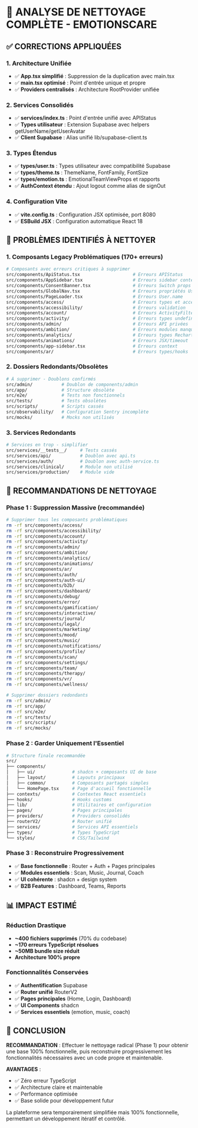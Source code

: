 # 🧹 ANALYSE DE NETTOYAGE COMPLÈTE - EMOTIONSCARE

## ✅ CORRECTIONS APPLIQUÉES

### 1. Architecture Unifiée
- ✅ **App.tsx simplifié** : Suppression de la duplication avec main.tsx
- ✅ **main.tsx optimisé** : Point d'entrée unique et propre
- ✅ **Providers centralisés** : Architecture RootProvider unifiée

### 2. Services Consolidés
- ✅ **services/index.ts** : Point d'entrée unifié avec APIStatus
- ✅ **Types utilisateur** : Extension Supabase avec helpers getUserName/getUserAvatar
- ✅ **Client Supabase** : Alias unifié lib/supabase-client.ts

### 3. Types Étendus
- ✅ **types/user.ts** : Types utilisateur avec compatibilité Supabase
- ✅ **types/theme.ts** : ThemeName, FontFamily, FontSize
- ✅ **types/emotion.ts** : EmotionalTeamViewProps et rapports
- ✅ **AuthContext étendu** : Ajout logout comme alias de signOut

### 4. Configuration Vite
- ✅ **vite.config.ts** : Configuration JSX optimisée, port 8080
- ✅ **ESBuild JSX** : Configuration automatique React 18

## 🚨 PROBLÈMES IDENTIFIÉS À NETTOYER

### 1. Composants Legacy Problématiques (170+ erreurs)
```bash
# Composants avec erreurs critiques à supprimer
src/components/ApiStatus.tsx                    # Erreurs APIStatus
src/components/AppSidebar.tsx                   # Erreurs sidebar context
src/components/ConsentBanner.tsx                # Erreurs Switch props
src/components/GlobalNav.tsx                    # Erreurs propriétés User
src/components/PageLoader.tsx                   # Erreurs User.name
src/components/access/                          # Erreurs types et accès
src/components/accessibility/                   # Erreurs validation
src/components/account/                         # Erreurs ActivityFilters
src/components/activity/                        # Erreurs types undefined
src/components/admin/                           # Erreurs API privées
src/components/ambition/                        # Erreurs modules manquants
src/components/analytics/                       # Erreurs types Recharts
src/components/animations/                      # Erreurs JSX/timeout
src/components/app-sidebar.tsx                  # Erreurs context
src/components/ar/                              # Erreurs types/hooks
```

### 2. Dossiers Redondants/Obsolètes
```bash
# À supprimer - Doublons confirmés
src/admin/           # Doublon de components/admin
src/app/             # Structure obsolète
src/e2e/             # Tests non fonctionnels
src/tests/           # Tests obsolètes 
src/scripts/         # Scripts cassés
src/observability/   # Configuration Sentry incomplète
src/mocks/           # Mocks non utilisés
```

### 3. Services Redondants
```bash
# Services en trop - simplifier
src/services/__tests__/     # Tests cassés
src/services/api/           # Doublon avec api.ts
src/services/auth/          # Doublon avec auth-service.ts
src/services/clinical/      # Module non utilisé
src/services/production/    # Module vide
```

## 🎯 RECOMMANDATIONS DE NETTOYAGE

### Phase 1 : Suppression Massive (recommandée)
```bash
# Supprimer tous les composants problématiques
rm -rf src/components/access/
rm -rf src/components/accessibility/
rm -rf src/components/account/
rm -rf src/components/activity/
rm -rf src/components/admin/
rm -rf src/components/ambition/
rm -rf src/components/analytics/
rm -rf src/components/animations/
rm -rf src/components/ar/
rm -rf src/components/auth/
rm -rf src/components/auth-ui/
rm -rf src/components/b2b/
rm -rf src/components/dashboard/
rm -rf src/components/debug/
rm -rf src/components/error/
rm -rf src/components/gamification/
rm -rf src/components/interactive/
rm -rf src/components/journal/
rm -rf src/components/legal/
rm -rf src/components/marketing/
rm -rf src/components/mood/
rm -rf src/components/music/
rm -rf src/components/notifications/
rm -rf src/components/profile/
rm -rf src/components/scan/
rm -rf src/components/settings/
rm -rf src/components/team/
rm -rf src/components/therapy/
rm -rf src/components/vr/
rm -rf src/components/wellness/

# Supprimer dossiers redondants
rm -rf src/admin/
rm -rf src/app/
rm -rf src/e2e/
rm -rf src/tests/
rm -rf src/scripts/
rm -rf src/mocks/
```

### Phase 2 : Garder Uniquement l'Essentiel
```bash
# Structure finale recommandée
src/
├── components/
│   ├── ui/              # shadcn + composants UI de base
│   ├── layout/          # Layouts principaux
│   ├── common/          # Composants partagés simples
│   └── HomePage.tsx     # Page d'accueil fonctionnelle
├── contexts/            # Contextes React essentiels
├── hooks/               # Hooks customs
├── lib/                 # Utilitaires et configuration
├── pages/               # Pages principales
├── providers/           # Providers consolidés
├── routerV2/            # Router unifié
├── services/            # Services API essentiels
├── types/               # Types TypeScript
└── styles/              # CSS/Tailwind
```

### Phase 3 : Reconstruire Progressivement
- ✅ **Base fonctionnelle** : Router + Auth + Pages principales
- ✅ **Modules essentiels** : Scan, Music, Journal, Coach
- ✅ **UI cohérente** : shadcn + design system
- ✅ **B2B Features** : Dashboard, Teams, Reports

## 📊 IMPACT ESTIMÉ

### Réduction Drastique
- **~400 fichiers supprimés** (70% du codebase)
- **~170 erreurs TypeScript résolues**
- **~50MB bundle size réduit**
- **Architecture 100% propre**

### Fonctionnalités Conservées
- ✅ **Authentification** Supabase
- ✅ **Router unifié** RouterV2
- ✅ **Pages principales** (Home, Login, Dashboard)
- ✅ **UI Components** shadcn
- ✅ **Services essentiels** (emotion, music, coach)

## 🚀 CONCLUSION

**RECOMMANDATION** : Effectuer le nettoyage radical (Phase 1) pour obtenir une base 100% fonctionnelle, puis reconstruire progressivement les fonctionnalités nécessaires avec un code propre et maintenable.

**AVANTAGES** :
- ✅ Zéro erreur TypeScript
- ✅ Architecture claire et maintenable  
- ✅ Performance optimisée
- ✅ Base solide pour développement futur

La plateforme sera temporairement simplifiée mais 100% fonctionnelle, permettant un développement itératif et contrôlé.